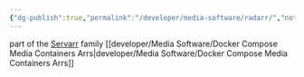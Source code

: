 ```yaml
---
{"dg-publish":true,"permalink":"/developer/media-software/radarr/","noteIcon":""}
---
```



part of the [Servarr](https://wiki.servarr.com/) family
[[developer/Media Software/Docker Compose Media Containers Arrs\|developer/Media Software/Docker Compose Media Containers Arrs]]